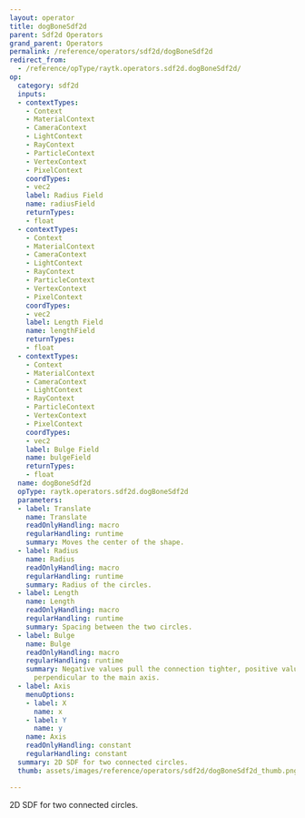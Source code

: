 ```yaml
---
layout: operator
title: dogBoneSdf2d
parent: Sdf2d Operators
grand_parent: Operators
permalink: /reference/operators/sdf2d/dogBoneSdf2d
redirect_from:
  - /reference/opType/raytk.operators.sdf2d.dogBoneSdf2d/
op:
  category: sdf2d
  inputs:
  - contextTypes:
    - Context
    - MaterialContext
    - CameraContext
    - LightContext
    - RayContext
    - ParticleContext
    - VertexContext
    - PixelContext
    coordTypes:
    - vec2
    label: Radius Field
    name: radiusField
    returnTypes:
    - float
  - contextTypes:
    - Context
    - MaterialContext
    - CameraContext
    - LightContext
    - RayContext
    - ParticleContext
    - VertexContext
    - PixelContext
    coordTypes:
    - vec2
    label: Length Field
    name: lengthField
    returnTypes:
    - float
  - contextTypes:
    - Context
    - MaterialContext
    - CameraContext
    - LightContext
    - RayContext
    - ParticleContext
    - VertexContext
    - PixelContext
    coordTypes:
    - vec2
    label: Bulge Field
    name: bulgeField
    returnTypes:
    - float
  name: dogBoneSdf2d
  opType: raytk.operators.sdf2d.dogBoneSdf2d
  parameters:
  - label: Translate
    name: Translate
    readOnlyHandling: macro
    regularHandling: runtime
    summary: Moves the center of the shape.
  - label: Radius
    name: Radius
    readOnlyHandling: macro
    regularHandling: runtime
    summary: Radius of the circles.
  - label: Length
    name: Length
    readOnlyHandling: macro
    regularHandling: runtime
    summary: Spacing between the two circles.
  - label: Bulge
    name: Bulge
    readOnlyHandling: macro
    regularHandling: runtime
    summary: Negative values pull the connection tighter, positive values bulge out
      perpendicular to the main axis.
  - label: Axis
    menuOptions:
    - label: X
      name: x
    - label: Y
      name: y
    name: Axis
    readOnlyHandling: constant
    regularHandling: constant
  summary: 2D SDF for two connected circles.
  thumb: assets/images/reference/operators/sdf2d/dogBoneSdf2d_thumb.png

---
```



2D SDF for two connected circles.